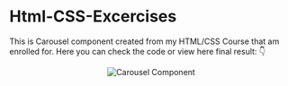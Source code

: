 # Html-CSS-Excercises
This is Carousel component created from my HTML/CSS Course that am enrolled for. Here you can check the code or view here final result: :point_down:

<center><img src="https://github.com/kadoubleU/Html-CSS-Excercises/blob/main/11.accordion-component/carousel-component.png" alt="Carousel Component"></center>

